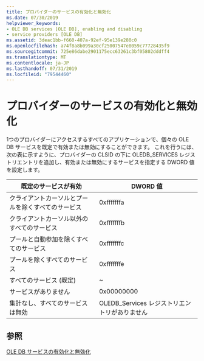 ```yaml
---
title: プロバイダーのサービスの有効化と無効化
ms.date: 07/30/2019
helpviewer_keywords:
- OLE DB services [OLE DB], enabling and disabling
- service providers [OLE DB]
ms.assetid: 3deac1bb-f660-407a-92ef-95e139e280c0
ms.openlocfilehash: a74f8a8b099a30cf25007547e8059c77728435f9
ms.sourcegitcommit: 725e86dabe2901175ecc63261c3bf05802dddff4
ms.translationtype: MT
ms.contentlocale: ja-JP
ms.lasthandoff: 07/31/2019
ms.locfileid: "79544460"
---
```

# <a name="enabling-and-disabling-services-for-a-provider"></a>プロバイダーのサービスの有効化と無効化

1つのプロバイダーにアクセスするすべてのアプリケーションで、個々の OLE DB サービスを既定で有効または無効にすることができます。 これを行うには、次の表に示すように、プロバイダーの CLSID の下に OLEDB_SERVICES レジストリエントリを追加し、有効または無効にするサービスを指定する DWORD 値を設定します。

|既定のサービスが有効|DWORD 値|
|------------------------------|-------------------|
|クライアントカーソルとプールを除くすべてのサービス|0xfffffffa|
|クライアントカーソル以外のすべてのサービス|0xfffffffb|
|プールと自動参加を除くすべてのサービス|0xfffffffc|
|プールを除くすべてのサービス|0xfffffffe|
|すべてのサービス (既定)|~|
|サービスがありません|0x00000000|
|集計なし、すべてのサービスは無効|OLEDB_Services レジストリエントリがありません|

## <a name="see-also"></a>参照

[OLE DB サービスの有効化と無効化](../../data/oledb/enabling-and-disabling-ole-db-services.md)
